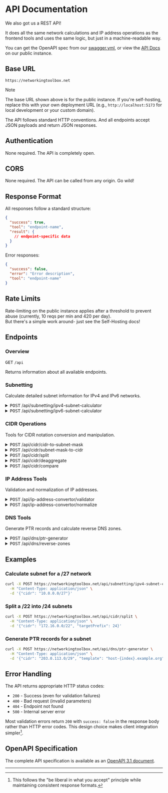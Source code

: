 # API Documentation

We also got us a REST API!

It does all the same network calculations and IP address operations as the frontend tools and uses the same logic, but just in a machine-readable way.

You can get the OpenAPI spec from our [swagger.yml](https://github.com/Lissy93/networking-toolbox/blob/main/swagger.yaml), or view the [API Docs](https://networkingtoolbox.net/api-docs.html) on our public instance.

## Base URL

```
https://networkingtoolbox.net
```

> [!NOTE]
> The base URL shown above is for the public instance. If you're self-hosting, replace this with your own deployment URL (e.g., `http://localhost:5173` for local development or your custom domain).

The API follows standard HTTP conventions.
And all endpoints accept JSON payloads and return JSON responses.

## Authentication
None required. The API is completely open.

## CORS
None required. The API can be called from any origin. Go wild!

## Response Format

All responses follow a standard structure:

```json
{
  "success": true,
  "tool": "endpoint-name",
  "result": {
    // endpoint-specific data
  }
}
```

Error responses:

```json
{
  "success": false,
  "error": "Error description",
  "tool": "endpoint-name"
}
```

## Rate Limits
Rate-limiting on the public instance applies after a threshold to prevent abuse (currently, 10 reqs per min and 420 per day).<br>
But there's a simple work around- just see the Self-Hosting docs!

## Endpoints

### Overview

<kbd>GET</kbd> `/api`

Returns information about all available endpoints.

### Subnetting

Calculate detailed subnet information for IPv4 and IPv6 networks.

<details>
<summary><kbd>POST</kbd> /api/subnetting/ipv4-subnet-calculator</summary>

Calculates comprehensive IPv4 subnet information.

**Request:**
```json
{
  "cidr": "192.168.1.0/24"
}
```

**Response:**
```json
{
  "success": true,
  "tool": "ipv4-subnet-calculator",
  "result": {
    "network": "192.168.1.0",
    "broadcast": "192.168.1.255",
    "subnetMask": "255.255.255.0",
    "wildcardMask": "0.0.0.255",
    "prefixLength": 24,
    "totalHosts": 256,
    "usableHosts": 254,
    "firstUsable": "192.168.1.1",
    "lastUsable": "192.168.1.254",
    "networkClass": "C"
  }
}
```

</details>

<details>
<summary><kbd>POST</kbd> /api/subnetting/ipv6-subnet-calculator</summary>

Calculates comprehensive IPv6 subnet information.

**Request:**
```json
{
  "cidr": "2001:db8::/64"
}
```

**Response:**
```json
{
  "success": true,
  "tool": "ipv6-subnet-calculator",
  "result": {
    "network": "2001:db8::",
    "prefixLength": 64,
    "totalAddresses": "18446744073709551616",
    "firstAddress": "2001:db8::",
    "lastAddress": "2001:db8::ffff:ffff:ffff:ffff",
    "expanded": "2001:0db8:0000:0000:0000:0000:0000:0000/64"
  }
}
```

</details>

### CIDR Operations

Tools for CIDR notation conversion and manipulation.

<details>
<summary><kbd>POST</kbd> /api/cidr/cidr-to-subnet-mask</summary>

Converts CIDR prefix to subnet mask.

**Request:**
```json
{
  "prefix": 24
}
```

**Response:**
```json
{
  "success": true,
  "tool": "cidr-to-subnet-mask",
  "result": {
    "mask": "255.255.255.0"
  }
}
```

</details>

<details>
<summary><kbd>POST</kbd> /api/cidr/subnet-mask-to-cidr</summary>

Converts subnet mask to CIDR prefix.

**Request:**
```json
{
  "mask": "255.255.255.0"
}
```

**Response:**
```json
{
  "success": true,
  "tool": "subnet-mask-to-cidr",
  "result": {
    "prefix": 24
  }
}
```

</details>

<details>
<summary><kbd>POST</kbd> /api/cidr/split</summary>

Split CIDR blocks into smaller subnets.

**Request (by target prefix):**
```json
{
  "cidr": "192.168.0.0/22",
  "targetPrefix": 24
}
```

**Request (by count):**
```json
{
  "cidr": "10.0.0.0/24",
  "count": 4
}
```

**Response:**
```json
{
  "success": true,
  "tool": "split",
  "result": {
    "subnets": [
      "192.168.0.0/24",
      "192.168.1.0/24",
      "192.168.2.0/24",
      "192.168.3.0/24"
    ],
    "totalSubnets": 4,
    "originalCidr": "192.168.0.0/22"
  }
}
```

</details>

<details>
<summary><kbd>POST</kbd> /api/cidr/deaggregate</summary>

Break down CIDR blocks and ranges into uniform subnets.

**Request:**
```json
{
  "input": "192.168.0.0/22\n10.0.0.0-10.0.0.255\n172.16.1.1",
  "targetPrefix": 24
}
```

**Response:**
```json
{
  "success": true,
  "tool": "deaggregate",
  "result": {
    "subnets": [
      "192.168.0.0/24",
      "192.168.1.0/24",
      "192.168.2.0/24",
      "192.168.3.0/24",
      "10.0.0.0/24",
      "172.16.1.1/32"
    ],
    "totalSubnets": 6,
    "originalBlocks": 3,
    "targetPrefix": 24
  }
}
```

</details>

<details>
<summary><kbd>POST</kbd> /api/cidr/compare</summary>

Compare two lists of CIDR blocks.

**Request:**
```json
{
  "listA": "192.168.1.0/24\n10.0.0.0/24\n172.16.0.0/24",
  "listB": "192.168.1.0/24\n10.0.1.0/24\n203.0.113.0/24"
}
```

**Response:**
```json
{
  "success": true,
  "tool": "compare",
  "result": {
    "added": ["10.0.1.0/24", "203.0.113.0/24"],
    "removed": ["10.0.0.0/24", "172.16.0.0/24"],
    "unchanged": ["192.168.1.0/24"],
    "summary": {
      "totalAdded": 2,
      "totalRemoved": 2,
      "totalUnchanged": 1
    }
  }
}
```

</details>

### IP Address Tools

Validation and normalization of IP addresses.

<details>
<summary><kbd>POST</kbd> /api/ip-address-convertor/validator</summary>

Validate IP addresses and determine their type.

**Request:**
```json
{
  "ip": "192.168.1.1"
}
```

**Response:**
```json
{
  "success": true,
  "tool": "validator",
  "result": {
    "valid": true,
    "ipv4": true,
    "ipv6": false
  }
}
```

</details>

<details>
<summary><kbd>POST</kbd> /api/ip-address-convertor/normalize</summary>

Normalize IPv6 addresses to RFC 5952 canonical format.

**Request:**
```json
{
  "ip": "2001:0db8:0000:0000:0000:0000:0000:0001"
}
```

**Response:**
```json
{
  "success": true,
  "tool": "normalize",
  "result": {
    "normalized": "2001:db8::1",
    "isValid": true
  }
}
```

</details>

### DNS Tools

Generate PTR records and calculate reverse DNS zones.

<details>
<summary><kbd>POST</kbd> /api/dns/ptr-generator</summary>

Generate PTR records for IP addresses or CIDR blocks.

**Single IP request:**
```json
{
  "ip": "192.168.1.1"
}
```

**CIDR block request:**
```json
{
  "cidr": "192.168.1.0/29",
  "template": "server-{octets}.example.com"
}
```

**Single IP response:**
```json
{
  "success": true,
  "tool": "ptr-generator",
  "result": {
    "ptr": "1.1.168.192.in-addr.arpa",
    "ip": "192.168.1.1"
  }
}
```

**CIDR block response:**
```json
{
  "success": true,
  "tool": "ptr-generator",
  "result": {
    "records": [
      "0.1.168.192.in-addr.arpa IN PTR server-192-168-1-0.example.com.",
      "1.1.168.192.in-addr.arpa IN PTR server-192-168-1-1.example.com."
    ],
    "template": "server-{octets}.example.com",
    "totalRecords": 8
  }
}
```

> [!NOTE]
> IPv6 CIDR blocks are only supported for /120 to /128 prefixes due to performance constraints.

</details>

<details>
<summary><kbd>POST</kbd> /api/dns/reverse-zones</summary>

Calculate required reverse DNS zones for CIDR blocks.

**Request:**
```json
{
  "cidr": "192.168.1.0/24"
}
```

**Response:**
```json
{
  "success": true,
  "tool": "reverse-zones",
  "result": {
    "zones": ["1.168.192.in-addr.arpa"],
    "cidr": "192.168.1.0/24",
    "ipVersion": 4,
    "totalZones": 1
  }
}
```

</details>

## Examples

### Calculate subnet for a /27 network

```bash
curl -X POST https://networkingtoolbox.net/api/subnetting/ipv4-subnet-calculator \
  -H "Content-Type: application/json" \
  -d '{"cidr": "10.0.0.0/27"}'
```

### Split a /22 into /24 subnets

```bash
curl -X POST https://networkingtoolbox.net/api/cidr/split \
  -H "Content-Type: application/json" \
  -d '{"cidr": "172.16.0.0/22", "targetPrefix": 24}'
```

### Generate PTR records for a subnet

```bash
curl -X POST https://networkingtoolbox.net/api/dns/ptr-generator \
  -H "Content-Type: application/json" \
  -d '{"cidr": "203.0.113.0/29", "template": "host-{index}.example.org"}'
```

## Error Handling

The API returns appropriate HTTP status codes:

- `200` - Success (even for validation failures)
- `400` - Bad request (invalid parameters)
- `404` - Endpoint not found
- `500` - Internal server error

Most validation errors return `200` with `success: false` in the response body rather than HTTP error codes. This design choice makes client integration simpler[^1].

## OpenAPI Specification

The complete API specification is available as an [OpenAPI 3.1 document](../../swagger.yaml).

---

[^1]: This follows the "be liberal in what you accept" principle while maintaining consistent response formats.
